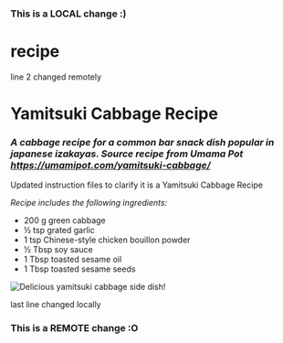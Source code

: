 ### This is a LOCAL change :)
# recipe
line 2 changed remotely

# **Yamitsuki Cabbage Recipe**
### ***A cabbage recipe for a common bar snack dish popular in japanese izakayas. Source recipe from Umama Pot https://umamipot.com/yamitsuki-cabbage/***

Updated instruction files to clarify it is a Yamitsuki Cabbage Recipe

*Recipe includes the following ingredients:*
* 200 g green cabbage
* ½ tsp grated garlic
* 1 tsp Chinese-style chicken bouillon powder
* ½ Tbsp soy sauce
* 1 Tbsp toasted sesame oil
* 1 Tbsp toasted sesame seeds

![Delicious yamitsuki cabbage side dish!](https://umamipot.com/wp-content/uploads/2024/09/yamitsuki-cabbage.jpg "Yamitsuki Cabbage")

last line changed locally
### This is a REMOTE change :O